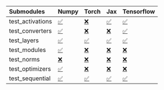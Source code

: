 | Submodules       | Numpy                                                                                                                           | Torch                                                                                                                           | Jax                                                                                                                             | Tensorflow                                                                                                                      |
|:-----------------|:--------------------------------------------------------------------------------------------------------------------------------|:--------------------------------------------------------------------------------------------------------------------------------|:--------------------------------------------------------------------------------------------------------------------------------|:--------------------------------------------------------------------------------------------------------------------------------|
| test_activations | <a href="https://github.com/unifyai/ivy/runs/8164839447?check_suite_focus=true" rel="noopener noreferrer" target="_blank">✅</a> | <a href="https://github.com/unifyai/ivy/runs/8164839996?check_suite_focus=true" rel="noopener noreferrer" target="_blank">❌</a> | <a href="https://github.com/unifyai/ivy/runs/8164840561?check_suite_focus=true" rel="noopener noreferrer" target="_blank">✅</a> | <a href="https://github.com/unifyai/ivy/runs/8164840998?check_suite_focus=true" rel="noopener noreferrer" target="_blank">✅</a> |
| test_converters  | <a href="https://github.com/unifyai/ivy/runs/8164839495?check_suite_focus=true" rel="noopener noreferrer" target="_blank">✅</a> | <a href="https://github.com/unifyai/ivy/runs/8164840100?check_suite_focus=true" rel="noopener noreferrer" target="_blank">❌</a> | <a href="https://github.com/unifyai/ivy/runs/8164840612?check_suite_focus=true" rel="noopener noreferrer" target="_blank">❌</a> | <a href="https://github.com/unifyai/ivy/runs/8164841049?check_suite_focus=true" rel="noopener noreferrer" target="_blank">✅</a> |
| test_layers      | <a href="https://github.com/unifyai/ivy/runs/8164839571?check_suite_focus=true" rel="noopener noreferrer" target="_blank">✅</a> | <a href="https://github.com/unifyai/ivy/runs/8164840204?check_suite_focus=true" rel="noopener noreferrer" target="_blank">✅</a> | <a href="https://github.com/unifyai/ivy/runs/8164840670?check_suite_focus=true" rel="noopener noreferrer" target="_blank">✅</a> | <a href="https://github.com/unifyai/ivy/runs/8164841128?check_suite_focus=true" rel="noopener noreferrer" target="_blank">✅</a> |
| test_modules     | <a href="https://github.com/unifyai/ivy/runs/8164839635?check_suite_focus=true" rel="noopener noreferrer" target="_blank">✅</a> | <a href="https://github.com/unifyai/ivy/runs/8164840293?check_suite_focus=true" rel="noopener noreferrer" target="_blank">❌</a> | <a href="https://github.com/unifyai/ivy/runs/8164840728?check_suite_focus=true" rel="noopener noreferrer" target="_blank">❌</a> | <a href="https://github.com/unifyai/ivy/runs/8164841196?check_suite_focus=true" rel="noopener noreferrer" target="_blank">❌</a> |
| test_norms       | <a href="https://github.com/unifyai/ivy/runs/8164839752?check_suite_focus=true" rel="noopener noreferrer" target="_blank">❌</a> | <a href="https://github.com/unifyai/ivy/runs/8164840371?check_suite_focus=true" rel="noopener noreferrer" target="_blank">❌</a> | <a href="https://github.com/unifyai/ivy/runs/8164840799?check_suite_focus=true" rel="noopener noreferrer" target="_blank">❌</a> | <a href="https://github.com/unifyai/ivy/runs/8164841250?check_suite_focus=true" rel="noopener noreferrer" target="_blank">❌</a> |
| test_optimizers  | <a href="https://github.com/unifyai/ivy/runs/8164839817?check_suite_focus=true" rel="noopener noreferrer" target="_blank">✅</a> | <a href="https://github.com/unifyai/ivy/runs/8164840455?check_suite_focus=true" rel="noopener noreferrer" target="_blank">❌</a> | <a href="https://github.com/unifyai/ivy/runs/8164840861?check_suite_focus=true" rel="noopener noreferrer" target="_blank">❌</a> | <a href="https://github.com/unifyai/ivy/runs/8164841288?check_suite_focus=true" rel="noopener noreferrer" target="_blank">❌</a> |
| test_sequential  | <a href="https://github.com/unifyai/ivy/runs/8164839892?check_suite_focus=true" rel="noopener noreferrer" target="_blank">✅</a> | <a href="https://github.com/unifyai/ivy/runs/8164840505?check_suite_focus=true" rel="noopener noreferrer" target="_blank">✅</a> | <a href="https://github.com/unifyai/ivy/runs/8164840921?check_suite_focus=true" rel="noopener noreferrer" target="_blank">✅</a> | <a href="https://github.com/unifyai/ivy/runs/8164841341?check_suite_focus=true" rel="noopener noreferrer" target="_blank">✅</a> |